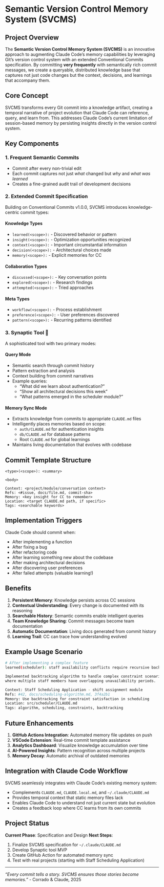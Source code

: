 # Semantic Version Control Memory System (SVCMS)

## Project Overview

The **Semantic Version Control Memory System (SVCMS)** is an innovative approach to augmenting Claude Code’s memory capabilities by leveraging Git’s version control system with an extended Conventional Commits specification. By committing **very frequently** with semantically rich commit messages, we create a queryable, distributed knowledge base that captures not just code changes but the context, decisions, and learnings that accompany them.

## Core Concept

SVCMS transforms every Git commit into a knowledge artifact, creating a temporal narrative of project evolution that Claude Code can reference, query, and learn from. This addresses Claude Code’s current limitation of session-based memory by persisting insights directly in the version control system.

## Key Components

### 1. **Frequent Semantic Commits**

- Commit after every non-trivial edit
- Each commit captures not just *what* changed but *why* and *what was learned*
- Creates a fine-grained audit trail of development decisions

### 2. **Extended Commit Specification**

Building on Conventional Commits v1.0.0, SVCMS introduces knowledge-centric commit types:

#### Knowledge Types

- `learned(<scope>):` - Discovered behavior or pattern
- `insight(<scope>):` - Optimization opportunities recognized
- `context(<scope>):` - Important circumstantial information
- `decision(<scope>):` - Architectural choices made
- `memory(<scope>):` - Explicit memories for CC

#### Collaboration Types

- `discussed(<scope>):` - Key conversation points
- `explored(<scope>):` - Research findings
- `attempted(<scope>):` - Tried approaches

#### Meta Types

- `workflow(<scope>):` - Process establishment
- `preference(<scope>):` - User preferences discovered
- `pattern(<scope>):` - Recurring patterns identified

### 3. **Synaptic Tool** 🧠

A sophisticated tool with two primary modes:

#### Query Mode

- Semantic search through commit history
- Pattern extraction and analysis
- Context building from commit narratives
- Example queries:
  - “What did we learn about authentication?”
  - “Show all architectural decisions this week”
  - “What patterns emerged in the scheduler module?”

#### Memory Sync Mode

- Extracts knowledge from commits to appropriate `CLAUDE.md` files
- Intelligently places memories based on scope:
  - `auth/CLAUDE.md` for authentication insights
  - `db/CLAUDE.md` for database patterns
  - Root `CLAUDE.md` for global learnings
- Maintains living documentation that evolves with codebase

## Commit Template Structure

```
<type>(<scope>): <summary>

<body>

Context: <project/module/conversation context>
Refs: <#issue, docs/file.md, commit-sha>
Memory: <key insight for CC to remember>
Location: <target CLAUDE.md path, if specific>
Tags: <searchable keywords>
```

## Implementation Triggers

Claude Code should commit when:

- After implementing a function
- After fixing a bug
- After refactoring code
- After learning something new about the codebase
- After making architectural decisions
- After discovering user preferences
- After failed attempts (valuable learning!)

## Benefits

1. **Persistent Memory**: Knowledge persists across CC sessions
2. **Contextual Understanding**: Every change is documented with its reasoning
3. **Searchable History**: Semantic commits enable intelligent queries
4. **Team Knowledge Sharing**: Commit messages become team documentation
5. **Automatic Documentation**: Living docs generated from commit history
6. **Learning Trail**: CC can trace how understanding evolved

## Example Usage Scenario

```bash
# After implementing a complex feature
learned(scheduler): staff availability conflicts require recursive backtracking

Implemented backtracking algorithm to handle complex constraint scenarios
where multiple staff members have overlapping unavailability periods.

Context: Staff Scheduling Application - shift assignment module
Refs: #42, docs/scheduling-algorithm.md, 3f4a2b1
Memory: Use backtracking for constraint satisfaction in scheduling
Location: src/scheduler/CLAUDE.md
Tags: algorithm, scheduling, constraints, backtracking
```

## Future Enhancements

1. **GitHub Actions Integration**: Automated memory file updates on push
2. **VSCode Extension**: Real-time commit template assistance
3. **Analytics Dashboard**: Visualize knowledge accumulation over time
4. **AI-Powered Insights**: Pattern recognition across multiple projects
5. **Memory Decay**: Automatic archival of outdated memories

## Integration with Claude Code Workflow

SVCMS seamlessly integrates with Claude Code’s existing memory system:

- Complements `CLAUDE.md`, `CLAUDE.local.md`, and `~/.claude/CLAUDE.md`
- Provides temporal context that static memory files lack
- Enables Claude Code to understand not just current state but evolution
- Creates a feedback loop where CC learns from its own commits

## Project Status

**Current Phase**: Specification and Design
**Next Steps**:

1. Finalize SVCMS specification for `~/.claude/CLAUDE.md`
2. Develop Synaptic tool MVP
3. Create GitHub Action for automated memory sync
4. Test with real projects (starting with Staff Scheduling Application)

-----

*“Every commit tells a story. SVCMS ensures those stories become memories.”* - Corrado & Claude, 2025
